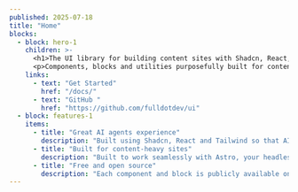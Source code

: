 ```yaml
---
published: 2025-07-18
title: "Home"
blocks:
  - block: hero-1
    children: >-
      <h1>The UI library for building content sites with Shadcn, React, Tailwind and Astro</h1>
      <p>Components, blocks and utilities purposefully built for content sites. Works seamlessly with your headless CMS or Astro content collections.</p>
    links:
      - text: "Get Started"
        href: "/docs/"
      - text: "GitHub "
        href: "https://github.com/fulldotdev/ui"
  - block: features-1
    items:
      - title: "Great AI agents experience"
        description: "Built using Shadcn, React and Tailwind so that AI agents understand your code."
      - title: "Built for content-heavy sites"
        description: "Built to work seamlessly with Astro, your headless CMS and Astro content collections."
      - title: "Free and open source"
        description: "Each component and block is publicly available on GitHub and via a shadcn registry."
---
```

